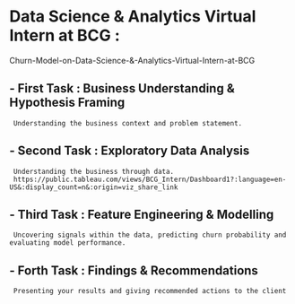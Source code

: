 ﻿# Data Science & Analytics Virtual Intern at BCG :
 Churn-Model-on-Data-Science-&-Analytics-Virtual-Intern-at-BCG

## - First Task : Business Understanding & Hypothesis Framing
     Understanding the business context and problem statement.
## - Second Task : Exploratory Data Analysis
     Understanding the business through data.
     https://public.tableau.com/views/BCG_Intern/Dashboard1?:language=en-US&:display_count=n&:origin=viz_share_link
## - Third Task : Feature Engineering & Modelling
     Uncovering signals within the data, predicting churn probability and evaluating model performance.
## - Forth Task : Findings & Recommendations
     Presenting your results and giving recommended actions to the client
